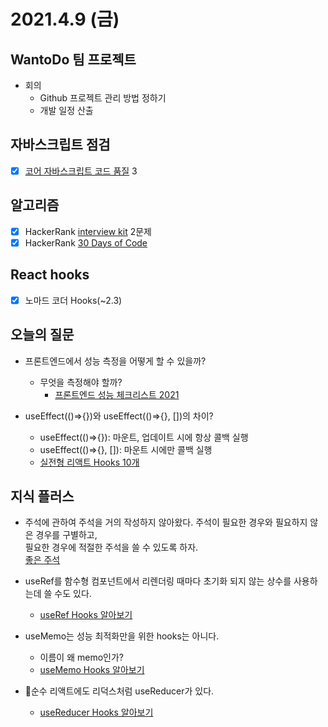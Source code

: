 # 2021.4.9 (금)

## WantoDo 팀 프로젝트
- 회의
  - Github 프로젝트 관리 방법 정하기
  - 개발 일정 산출

## 자바스크립트 점검
- [x] [코어 자바스크립트 코드 품질](https://ko.javascript.info/code-quality) 3

## 알고리즘
- [x] HackerRank [interview kit](https://www.hackerrank.com/interview/interview-preparation-kit/warmup/challenges) 2문제
- [x] HackerRank [30 Days of Code](https://www.hackerrank.com/domains/tutorials/30-days-of-code?filters%5Bstatus%5D%5B%5D=unsolved&badge_type=30-days-of-code)

## React hooks
- [x] 노마드 코더 Hooks(~2.3)

## 오늘의 질문
- 프론트엔드에서 성능 측정을 어떻게 할 수 있을까?
  - 무엇을 측정해야 할까?
    - [프론트엔드 성능 체크리스트 2021](https://www.smashingmagazine.com/2021/01/front-end-performance-2021-free-pdf-checklist/)

- useEffect(()=>{})와 useEffect(()=>{}, [])의 차이?
  - useEffect(()=>{}): 마운트, 업데이트 시에 항상 콜백 실행
  - useEffect(()=>{}, []): 마운트 시에만 콜백 실행
  - [실전형 리액트 Hooks 10개](https://nomadcoders.co/react-hooks-introduction)

## 지식 플러스
- 주석에 관하여
  주석을 거의 작성하지 않아왔다. 주석이 필요한 경우와 필요하지 않은 경우를 구별하고,  
  필요한 경우에 적절한 주석을 쓸 수 있도록 하자.  
  [좋은 주석](https://ko.javascript.info/comments#ref-734)

- useRef를 함수형 컴포넌트에서 리렌더링 때마다 초기화 되지 않는 상수를 사용하는데 쓸 수도 있다.
  - [useRef Hooks 알아보기](https://tigger.dev/entry/React-useRef-Hooks-%EC%95%8C%EC%95%84%EB%B3%B4%EA%B8%B0?category=948048)

- useMemo는 성능 최적화만을 위한 hooks는 아니다.
  - 이름이 왜 memo인가? 
  - [useMemo Hooks 알아보기](https://tigger.dev/entry/React-useMemo-Hooks-%EC%95%8C%EC%95%84%EB%B3%B4%EA%B8%B0?category=948048)

- 순수 리액트에도 리덕스처럼 useReducer가 있다.
  - [useReducer Hooks 알아보기](https://tigger.dev/entry/React-useReducer-Hooks-%EC%95%8C%EC%95%84%EB%B3%B4%EA%B8%B0?category=948048)
